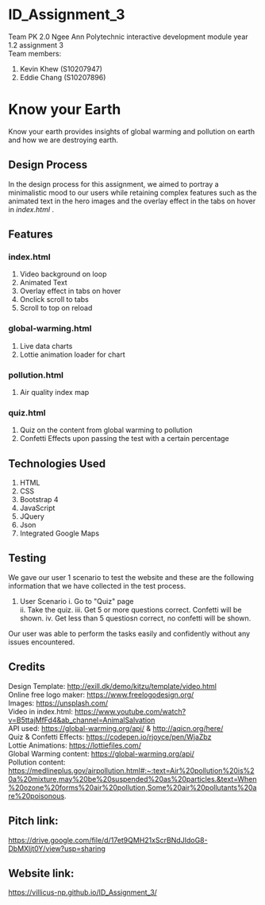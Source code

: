 # ID_Assignment_3
Team PK 2.0 Ngee Ann Polytechnic interactive development module year 1.2 assignment 3  
Team members:  
1. Kevin Khew (S10207947)
2. Eddie Chang (S10207896)

# Know your Earth
Know your earth provides insights of global warming and pollution on earth and how we are destroying earth.  

## Design Process
In the design process for this assignment, we aimed to portray a minimalistic mood to our users while retaining complex features such as the animated text in the hero images and the overlay effect in the tabs on hover in *index.html* .

## Features
### index.html
1. Video background on loop
2. Animated Text
3. Overlay effect in tabs on hover
4. Onclick scroll to tabs
5. Scroll to top on reload

### global-warming.html
1. Live data charts
2. Lottie animation loader for chart

### pollution.html
1. Air quality index map

### quiz.html
1. Quiz on the content from global warming to pollution
2. Confetti Effects upon passing the test with a certain percentage

## Technologies Used
1. HTML
2. CSS
3. Bootstrap 4
4. JavaScript
5. JQuery
6. Json
7. Integrated Google Maps

## Testing
We gave our user 1 scenario to test the website and these are the following information that we have collected in the test process.

1. User Scenario
  i. Go to "Quiz" page  
  ii. Take the quiz. 
  iii. Get 5 or more questions correct. Confetti will be shown.
  iv. Get less than 5 questiosn correct, no confetti will be shown.
  
  
  
Our user was able to perform the tasks easily and confidently without any issues encountered. 

## Credits
Design Template: http://exill.dk/demo/kitzu/template/video.html  
Online free logo maker: https://www.freelogodesign.org/  
Images: https://unsplash.com/  
Video in index.html: https://www.youtube.com/watch?v=B5ttajMfFd4&ab_channel=AnimalSalvation  
API used: https://global-warming.org/api/ & http://aqicn.org/here/  
Quiz & Confetti Effects: https://codepen.io/rjoyce/pen/WjaZbz  
Lottie Animations: https://lottiefiles.com/  
Global Warming content: https://global-warming.org/api/  
Pollution content: https://medlineplus.gov/airpollution.html#:~:text=Air%20pollution%20is%20a%20mixture,may%20be%20suspended%20as%20particles.&text=When%20ozone%20forms%20air%20pollution,Some%20air%20pollutants%20are%20poisonous.

## Pitch link:
https://drive.google.com/file/d/17et9QMH21xScrBNdJIdoG8-DbMXljt0Y/view?usp=sharing

## Website link:
https://villicus-np.github.io/ID_Assignment_3/
